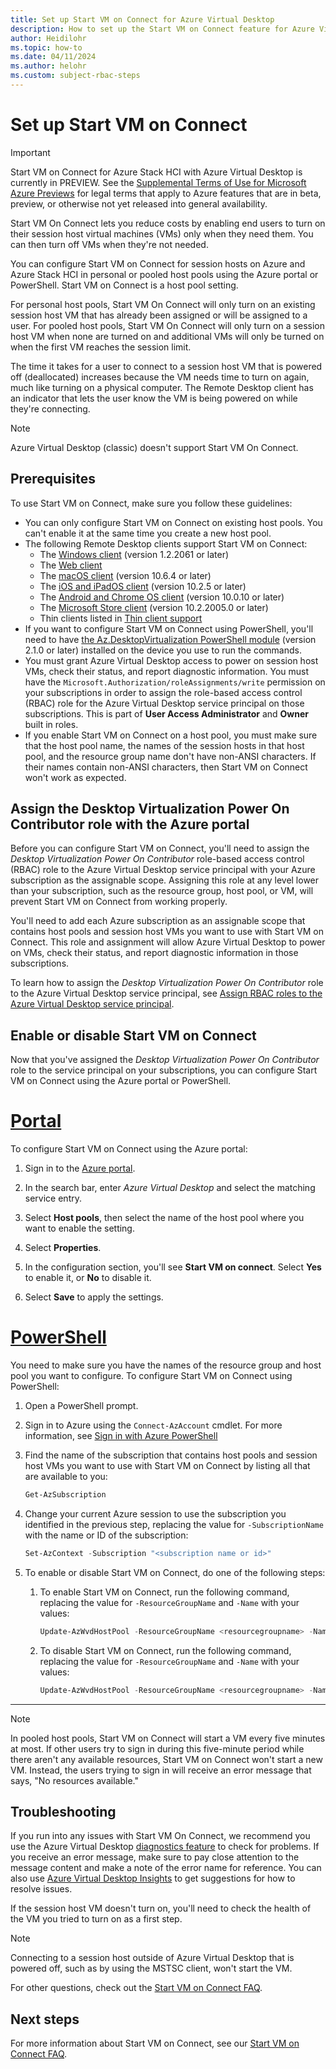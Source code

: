 ```yaml
---
title: Set up Start VM on Connect for Azure Virtual Desktop
description: How to set up the Start VM on Connect feature for Azure Virtual Desktop to turn on session host virtual machines only when they're needed.
author: Heidilohr
ms.topic: how-to
ms.date: 04/11/2024
ms.author: helohr
ms.custom: subject-rbac-steps
---
```

# Set up Start VM on Connect

> [!IMPORTANT]
> Start VM on Connect for Azure Stack HCI with Azure Virtual Desktop is currently in PREVIEW. See the [Supplemental Terms of Use for Microsoft Azure Previews](https://azure.microsoft.com/support/legal/preview-supplemental-terms/) for legal terms that apply to Azure features that are in beta, preview, or otherwise not yet released into general availability.


Start VM On Connect lets you reduce costs by enabling end users to turn on their session host virtual machines (VMs) only when they need them. You can then turn off VMs when they're not needed.

You can configure Start VM on Connect for session hosts on Azure and Azure Stack HCI in personal or pooled host pools using the Azure portal or PowerShell. Start VM on Connect is a host pool setting.

For personal host pools, Start VM On Connect will only turn on an existing session host VM that has already been assigned or will be assigned to a user. For pooled host pools, Start VM On Connect will only turn on a session host VM when none are turned on and additional VMs will only be turned on when the first VM reaches the session limit.

The time it takes for a user to connect to a session host VM that is powered off (deallocated) increases because the VM needs time to turn on again, much like turning on a physical computer. The Remote Desktop client has an indicator that lets the user know the VM is being powered on while they're connecting.

> [!NOTE]
> Azure Virtual Desktop (classic) doesn't support Start VM On Connect.

## Prerequisites

To use Start VM on Connect, make sure you follow these guidelines:

- You can only configure Start VM on Connect on existing host pools. You can't enable it at the same time you create a new host pool.
- The following Remote Desktop clients support Start VM on Connect:
    - The [Windows client](./users/connect-windows.md?toc=/azure/virtual-desktop/toc.json&bc=/azure/virtual-desktop/breadcrumb/toc.json) (version 1.2.2061 or later)
    - The [Web client](./users/connect-web.md?toc=/azure/virtual-desktop/toc.json&bc=/azure/virtual-desktop/breadcrumb/toc.json)
    - The [macOS client](./users/connect-macos.md?toc=/azure/virtual-desktop/toc.json&bc=/azure/virtual-desktop/breadcrumb/toc.json) (version 10.6.4 or later)
    - The [iOS and iPadOS client](./users/connect-ios-ipados.md?toc=/azure/virtual-desktop/toc.json&bc=/azure/virtual-desktop/breadcrumb/toc.json) (version 10.2.5 or later)
    - The [Android and Chrome OS client](./users/connect-android-chrome-os.md?toc=/azure/virtual-desktop/toc.json&bc=/azure/virtual-desktop/breadcrumb/toc.json) (version 10.0.10 or later)
    - The [Microsoft Store client](./users/connect-microsoft-store.md?toc=/azure/virtual-desktop/toc.json&bc=/azure/virtual-desktop/breadcrumb/toc.json) (version 10.2.2005.0 or later)
    - Thin clients listed in [Thin client support](./users/connect-thin-clients.md?toc=/azure/virtual-desktop/toc.json&bc=/azure/virtual-desktop/breadcrumb/toc.json)
- If you want to configure Start VM on Connect using PowerShell, you'll need to have [the Az.DesktopVirtualization PowerShell module](https://www.powershellgallery.com/packages/Az.DesktopVirtualization) (version 2.1.0 or later) installed on the device you use to run the commands.
- You must grant Azure Virtual Desktop access to power on session host VMs, check their status, and report diagnostic information. You must have the `Microsoft.Authorization/roleAssignments/write` permission on your subscriptions in order to assign the role-based access control (RBAC) role for the Azure Virtual Desktop service principal on those subscriptions. This is part of **User Access Administrator** and **Owner** built in roles.
- If you enable Start VM on Connect on a host pool, you must make sure that the host pool name, the names of the session hosts in that host pool, and the resource group name don't have non-ANSI characters. If their names contain non-ANSI characters, then Start VM on Connect won't work as expected.

## Assign the Desktop Virtualization Power On Contributor role with the Azure portal

Before you can configure Start VM on Connect, you'll need to assign the *Desktop Virtualization Power On Contributor* role-based access control (RBAC) role to the Azure Virtual Desktop service principal with your Azure subscription as the assignable scope. Assigning this role at any level lower than your subscription, such as the resource group, host pool, or VM, will prevent Start VM on Connect from working properly.

You'll need to add each Azure subscription as an assignable scope that contains host pools and session host VMs you want to use with Start VM on Connect. This role and assignment will allow Azure Virtual Desktop to power on VMs, check their status, and report diagnostic information in those subscriptions.

To learn how to assign the *Desktop Virtualization Power On Contributor* role to the Azure Virtual Desktop service principal, see [Assign RBAC roles to the Azure Virtual Desktop service principal](service-principal-assign-roles.md).

## Enable or disable Start VM on Connect

Now that you've assigned the *Desktop Virtualization Power On Contributor* role to the service principal on your subscriptions, you can configure Start VM on Connect using the Azure portal or PowerShell.

# [Portal](#tab/azure-portal)

To configure Start VM on Connect using the Azure portal:

1. Sign in to the [Azure portal](https://portal.azure.com).

1. In the search bar, enter *Azure Virtual Desktop* and select the matching service entry.

1. Select **Host pools**, then select the name of the host pool where you want to enable the setting.

1. Select **Properties**.

1. In the configuration section, you'll see **Start VM on connect**. Select **Yes** to enable it, or **No** to disable it.

2. Select **Save** to apply the settings.

# [PowerShell](#tab/azure-powershell)

You need to make sure you have the names of the resource group and host pool you want to configure. To configure Start VM on Connect using PowerShell:

1. Open a PowerShell prompt.

1. Sign in to Azure using the `Connect-AzAccount` cmdlet. For more information, see [Sign in with Azure PowerShell](/powershell/azure/authenticate-azureps)

1. Find the name of the subscription that contains host pools and session host VMs you want to use with Start VM on Connect by listing all that are available to you:

   ```powershell
   Get-AzSubscription
   ```

1. Change your current Azure session to use the subscription you identified in the previous step, replacing the value for `-SubscriptionName` with the name or ID of the subscription:

   ```powershell
   Set-AzContext -Subscription "<subscription name or id>"
   ```

1. To enable or disable Start VM on Connect, do one of the following steps:

   1. To enable Start VM on Connect, run the following command, replacing the value for `-ResourceGroupName` and `-Name` with your values:

       ```powershell
       Update-AzWvdHostPool -ResourceGroupName <resourcegroupname> -Name <hostpoolname> -StartVMOnConnect:$true
       ```

   1. To disable Start VM on Connect, run the following command, replacing the value for `-ResourceGroupName` and `-Name` with your values:

      ```powershell
      Update-AzWvdHostPool -ResourceGroupName <resourcegroupname> -Name <hostpoolname> -StartVMOnConnect:$false
      ```

---

>[!NOTE]
>In pooled host pools, Start VM on Connect will start a VM every five minutes at most. If other users try to sign in during this five-minute period while there aren't any available resources, Start VM on Connect won't start a new VM. Instead, the users trying to sign in will receive an error message that says, "No resources available."

## Troubleshooting

If you run into any issues with Start VM On Connect, we recommend you use the Azure Virtual Desktop [diagnostics feature](diagnostics-log-analytics.md) to check for problems. If you receive an error message, make sure to pay close attention to the message content and make a note of the error name for reference. You can also use [Azure Virtual Desktop Insights](insights.md) to get suggestions for how to resolve issues.

If the session host VM doesn't turn on, you'll need to check the health of the VM you tried to turn on as a first step.

> [!NOTE]
> Connecting to a session host outside of Azure Virtual Desktop that is powered off, such as by using the MSTSC client, won't start the VM.

For other questions, check out the [Start VM on Connect FAQ](start-virtual-machine-connect-faq.md).

## Next steps

For more information about Start VM on Connect, see our [Start VM on Connect FAQ](start-virtual-machine-connect-faq.md).

